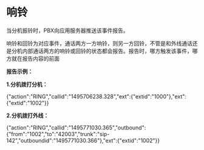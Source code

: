 

# 响铃

当分机振铃时，PBX向应用服务器推送该事件报告。

响铃和回铃为对应事件，通话两方一方响铃，则另一方回铃，不管是和外线通话还是分机内部通话两方的响铃或回铃的状态都会报告。报告时，哪方触发该事件，哪方就在报告内容的前面

**报告示例：**

**1.分机拨打分机：**

{"action":"RING","callid":"1495706238.328","ext":{"extid":"1000"},"ext":{"extid":"1002"}}

**2.分机拨打外线：**

{"action":"RING","callid":"1495771030.365","outbound":{"from":"1002","to":"42003","trunk":"sip-142","outboundid":"1495771030.366"},"ext":{"extid":"1002"}}


